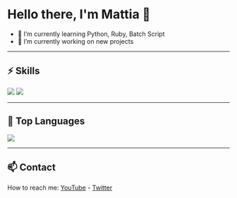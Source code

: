# Hello there, I'm Mattia 👋

- 🌱 I’m currently learning Python, Ruby, Batch Script
- 🔭 I’m currently working on new projects

---

## ⚡️ Skills
<div>
  <img src="https://img.shields.io/badge/Python-3776AB?style=for-the-badge&logo=python&logoColor=white"/>
  <img src="https://img.shields.io/badge/Ruby-CC342D?style=for-the-badge&logo=ruby&logoColor=white"/>
</div>

---

## 🔭 Top Languages
<img src="https://github-readme-stats.vercel.app/api/top-langs/?username=etimology&layout=compact&theme=tokyonight"/>

---

## 📫 Contact
How to reach me: [YouTube](https://www.youtube.com/channel/UCohKir-O0ZqYlfwywLaIKpw) - [Twitter](https://twitter.com/etimologyyy)
